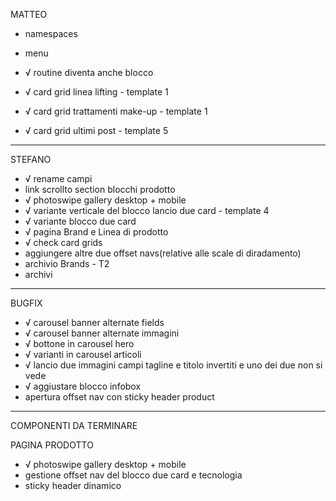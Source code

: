 MATTEO

- namespaces
- menu

- √ routine diventa anche blocco
- √ card grid linea lifting - template 1
- √ card grid trattamenti make-up - template 1
- √ card grid ultimi post - template 5



----------



STEFANO

- √ rename campi
- link scrollto section blocchi prodotto
- √ photoswipe gallery desktop + mobile
- √ variante verticale del blocco lancio due card - template 4
- √ variante blocco due card
- √ pagina Brand e Linea di prodotto
- √ check card grids
- aggiungere altre due offset navs(relative alle scale di diradamento)
- archivio Brands - T2
- archivi



----------



BUGFIX

- √ carousel banner alternate fields 
- √ carousel banner alternate immagini
- √ bottone in carousel hero
- √ varianti in carousel articoli
- √ lancio due immagini campi tagline e titolo invertiti e uno dei due non si vede
- √ aggiustare blocco infobox
- apertura offset nav con sticky header product



----------



COMPONENTI DA TERMINARE



PAGINA PRODOTTO

- √ photoswipe gallery desktop + mobile
- gestione offset nav del blocco due card e tecnologia
- sticky header dinamico

